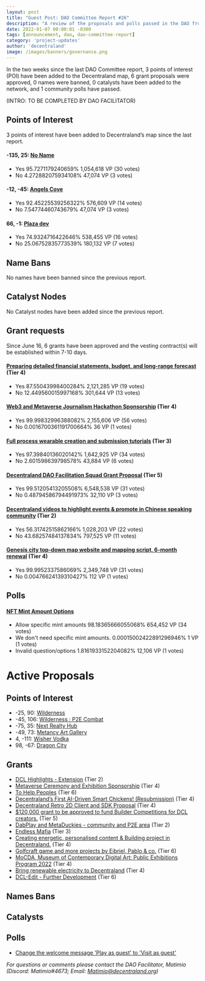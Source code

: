 ```yaml
---
layout: post
title: "Guest Post: DAO Committee Report #26"
description: "A review of the proposals and polls passed in the DAO from June 16 through June 30".
date: 2022-01-07 00:00:01 -0300
tags: [announcement, dao, dao-committee-report]
category: 'project-updates'
author: 'decentraland'
image: /images/banners/governance.png
---
```


In the two weeks since the last DAO Committee report, 3 points of interest (POI) have been added to the Decentraland map, 6 grant proposals were approved, 0 names were banned, 0 catalysts have been added to the network, and 1 community polls have passed.

(INTRO: TO BE COMPLETED BY DAO FACILITATOR)

## Points of Interest
3 points of interest have been added to Decentraland’s map since the last report.


#### -135, 25: [No Name](https://governance.decentraland.org/proposal/?id=e00da1e0-ed27-11ec-aa01-87bd234b340d)

* Yes 95.7271179240659% 1,054,618 VP (30 votes)
* No 4.272882075934108% 47,074 VP (3 votes)


#### -12, -45: [Angels Cove](https://governance.decentraland.org/proposal/?id=e5e51150-ed1a-11ec-aa01-87bd234b340d)

* Yes 92.45225539256322% 576,609 VP (14 votes)
* No 7.54774460743679% 47,074 VP (3 votes)


#### 66, -1: [Plaza dev](https://governance.decentraland.org/proposal/?id=7e425540-eb20-11ec-82d9-d917cdd158ac)

* Yes 74.9324716422646% 538,455 VP (16 votes)
* No 25.06752835773539% 180,132 VP (7 votes)


## Name Bans

No names have been banned since the previous report.

## Catalyst Nodes
No Catalyst nodes have been added since the previous report.


## Grant requests
Since June 16, 6 grants have been approved and the vesting contract(s) will be established within 7-10 days.


#### [Preparing detailed financial statements, budget, and long-range forecast](https://governance.decentraland.org/proposal/?id=a31bfa40-ed02-11ec-aa01-87bd234b340d) (Tier 4)

* Yes 87.55043998400284% 2,121,285 VP (19 votes)
* No 12.449560015997168% 301,644 VP (13 votes)


#### [Web3 and Metaverse Journalism Hackathon Sponsorship](https://governance.decentraland.org/proposal/?id=a735d7c0-eb1f-11ec-82d9-d917cdd158ac) (Tier 4)

* Yes 99.99832996388082% 2,155,606 VP (56 votes)
* No 0.0016700361191700664% 36 VP (1 votes)


#### [Full process wearable creation and submission tutorials](https://governance.decentraland.org/proposal/?id=91ebcb80-e8a5-11ec-82d9-d917cdd158ac) (Tier 3)

* Yes 97.39840136020142% 1,642,925 VP (34 votes)
* No 2.601598639798578% 43,884 VP (6 votes)


#### [Decentraland DAO Facilitation Squad Grant Proposal](https://governance.decentraland.org/proposal/?id=f8b699c0-e810-11ec-82d9-d917cdd158ac) (Tier 5)

* Yes 99.51205413205508% 6,548,538 VP (31 votes)
* No 0.48794586794491973% 32,110 VP (3 votes)


#### [Decentraland videos to highlight events &amp; promote in Chinese speaking community](https://governance.decentraland.org/proposal/?id=9c9aea50-e79e-11ec-82d9-d917cdd158ac) (Tier 2)

* Yes 56.31742515862166% 1,028,203 VP (22 votes)
* No 43.68257484137834% 797,525 VP (11 votes)


#### [Genesis city top-down map website and mapping script, 6-month renewal](https://governance.decentraland.org/proposal/?id=4fad3e80-e74b-11ec-82d9-d917cdd158ac) (Tier 4)

* Yes 99.9952337586069% 2,349,748 VP (31 votes)
* No 0.00476624139310427% 112 VP (1 votes)


## Polls

#### [NFT Mint Amount Options](https://governance.decentraland.org/proposal/?id=f78ecc00-ee39-11ec-aa01-87bd234b340d)

* Allow specific mint amounts 98.18365666055068% 654,452 VP (34 votes)
* We don&#39;t need specific mint amounts. 0.00015002422891296946% 1 VP (1 votes)
* Invalid question/options 1.8161933152204082% 12,106 VP (1 votes)



# Active Proposals

## Points of Interest

* -25, 90: [Wilderness](https://governance.decentraland.org/proposal/?id=dc1506d0-f8b4-11ec-a32a-859962cd3c29)
* -45, 106: [Wilderness : P2E Combat](https://governance.decentraland.org/proposal/?id=98238870-f8b4-11ec-a32a-859962cd3c29)
* -75, 35: [Next Realty Hub](https://governance.decentraland.org/proposal/?id=6a76ad70-f711-11ec-805c-77efd746e6b7)
* -49, 73: [Metancy Art Gallery](https://governance.decentraland.org/proposal/?id=5b0e8c60-f705-11ec-805c-77efd746e6b7)
* 4, -111: [Wisher Vodka](https://governance.decentraland.org/proposal/?id=beb8e7f0-f648-11ec-805c-77efd746e6b7)
* 98, -67: [Dragon City](https://governance.decentraland.org/proposal/?id=a8ab9a30-f467-11ec-b5fc-5178246a05ac)

## Grants

* [DCL Highlights - Extension](https://governance.decentraland.org/proposal/?id=18f3e990-f8b5-11ec-a32a-859962cd3c29) (Tier 2)
* [Metaverse Ceremony and Exhibition Sponsorship](https://governance.decentraland.org/proposal/?id=aee6d230-f844-11ec-805c-77efd746e6b7) (Tier 4)
* [To Help Peoples](https://governance.decentraland.org/proposal/?id=98c85dc0-f821-11ec-805c-77efd746e6b7) (Tier 6)
* [Decentraland’s First AI-Driven Smart Chickens! (Resubmission)](https://governance.decentraland.org/proposal/?id=44db93f0-f7f2-11ec-805c-77efd746e6b7) (Tier 4)
* [Decentraland Retro 2D Client and SDK Proposal](https://governance.decentraland.org/proposal/?id=1959b490-f726-11ec-805c-77efd746e6b7) (Tier 4)
* [$120,000 grant to be approved to fund Builder Competitions for DCL creators.](https://governance.decentraland.org/proposal/?id=8befa660-f6f2-11ec-805c-77efd746e6b7) (Tier 5)
* [DabPlay and MetaDuckies - community and P2E area](https://governance.decentraland.org/proposal/?id=2530aa60-f647-11ec-805c-77efd746e6b7) (Tier 2)
* [Endless Mafia](https://governance.decentraland.org/proposal/?id=7c213df0-f62c-11ec-805c-77efd746e6b7) (Tier 3)
* [Creating energetic, personalised content &amp; Building project in Decentraland.](https://governance.decentraland.org/proposal/?id=bbf5b1b0-f576-11ec-b5fc-5178246a05ac) (Tier 4)
* [Golfcraft game and more projects by Eibriel, Pablo &amp; co.](https://governance.decentraland.org/proposal/?id=96914860-f311-11ec-aa01-87bd234b340d) (Tier 6)
* [MoCDA, Museum of Contemporary Digital Art: Public Exhibitions Program 2022](https://governance.decentraland.org/proposal/?id=04d93380-f233-11ec-aa01-87bd234b340d) (Tier 4)
* [Bring renewable electricity to Decentraland](https://governance.decentraland.org/proposal/?id=693177c0-ef04-11ec-aa01-87bd234b340d) (Tier 4)
* [DCL-Edit - Further Development](https://governance.decentraland.org/proposal/?id=4b6bb7e0-eed8-11ec-aa01-87bd234b340d) (Tier 6)

## Names Bans


## Catalysts


## Polls

* [Change the welcome message &#39;Play as guest&#39; to &#39;Visit as guest&#39;](https://governance.decentraland.org/proposal/?id=063238f0-f7c7-11ec-805c-77efd746e6b7)

*For questions or comments please contact the DAO Facilitator, Matimio (Discord: Matimio#4673; Email: [Matimio@decentraland.org](mailto:Matimio@decentraland.org))*